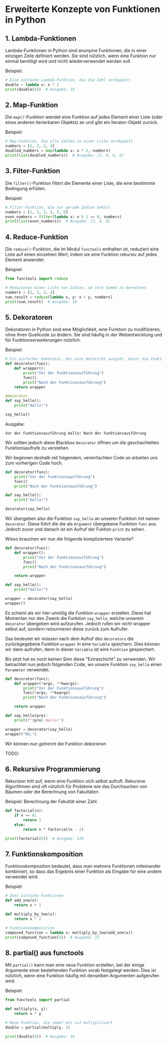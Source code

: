 # Erweiterte Konzepte von Funktionen in Python

## 1. Lambda-Funktionen

Lambda-Funktionen in Python sind anonyme Funktionen, die in einer einzigen Zeile definiert werden. Sie sind nützlich, wenn eine Funktion nur einmal benötigt wird und nicht wiederverwendet werden soll.

Beispiel:

```python
# Eine einfache Lambda-Funktion, die die Zahl verdoppelt
double = lambda x: x * 2
print(double(5))  # Ausgabe: 10
```

## 2. Map-Funktion

Die `map()`-Funktion wendet eine Funktion auf jedes Element einer Liste (oder eines anderen iterierbaren Objekts) an und gibt ein Iterator-Objekt zurück.

Beispiel:

```python
# Map-Funktion, die alle Zahlen in einer Liste verdoppelt
numbers = [1, 2, 3, 4]
doubled_numbers = map(lambda x: x * 2, numbers)
print(list(doubled_numbers))  # Ausgabe: [2, 4, 6, 8]
```

## 3. Filter-Funktion

Die `filter()`-Funktion filtert die Elemente einer Liste, die eine bestimmte Bedingung erfüllen.

Beispiel:

```python
# Filter-Funktion, die nur gerade Zahlen behält
numbers = [1, 2, 3, 4, 5, 6]
even_numbers = filter(lambda x: x % 2 == 0, numbers)
print(list(even_numbers))  # Ausgabe: [2, 4, 6]
```

## 4. Reduce-Funktion

Die `reduce()`-Funktion, die im Modul `functools` enthalten ist, reduziert eine Liste auf einen einzelnen Wert, indem sie eine Funktion rekursiv auf jedes Element anwendet.

Beispiel:

```python
from functools import reduce

# Reduzieren einer Liste von Zahlen, um ihre Summe zu berechnen
numbers = [1, 2, 3, 4]
sum_result = reduce(lambda x, y: x + y, numbers)
print(sum_result)  # Ausgabe: 10
```

## 5. Dekoratoren

Dekoratoren in Python sind eine Möglichkeit, eine Funktion zu modifizieren, ohne ihren Quellcode zu ändern. Sie sind häufig in der Webentwicklung und für Funktionserweiterungen nützlich.

Beispiel:

```python
# Ein einfacher Dekorator, der eine Nachricht ausgibt, bevor die Funktion ausgeführt wird
def decorator(func):
    def wrapper():
        print("Vor der Funktionsausführung")
        func()
        print("Nach der Funktionsausführung")
    return wrapper

@decorator
def say_hello():
    print("Hallo!")

say_hello()
```

Ausgabe:
```
Vor der Funktionsausführung Hallo! Nach der Funktionsausführung
```

Wir sollten jedoch diese Blackbox `Decorator` öffnen um die geschachtelten Funktionsaufrufe zu verstehen.

Wir beginnen deshalb mit folgendem, vereinfachten Code un arbeiten uns zum vorherigen Code hoch.
```python
def decorator(func):
    print("Vor der Funktionsausführung")
    func()
    print("Nach der Funktionsausführung")

def say_hello():
    print("Hallo!")

decorator(say_hello)
```

Wir übergeben also die Funktion ``say_hello`` an unseren Funktion  mit namen `decorator`. Diese führt die die als ``Argument`` übergebene Funktion `func` aus. Jedoch zuvor und danach ist ein Aufruf der Fuktion `print` zu sehen.

Wieso brauchen wir nun die folgende kompliziertere Variante?
```python
def decorator(func):
    def wrapper():
        print("Vor der Funktionsausführung")
        func()
        print("Nach der Funktionsausführung")

    return wrapper

def say_hello():
    print("Hallo!")

wrapper = decorator(say_hello)
wrapper()
```

Es scheint als wir hier unnötig die Funktion ``wrapper`` erstellen. Diese hat Momentan nur den Zweck die Funktion `say_hello`, welche unserem ``decorator`` übergeben wird aufzurufen. Jedoch rufen wir *nicht* wrapper selbst auf, sondern *retournieren* diese zurück zum Aufrufer.

Das bedeutet wir müssen nach dem Aufruf des `decorators` die zurückgegebene Funktion `wrapper` in eine ``Variable`` speichern. Dies können wir dann aufrufen, denn in dieser ``Variable`` ist eine ``Funktion`` gespeichert. 

Bis jetzt hat es noch keinen Sinn diese "Extraschicht" zu verwenden. Wir betrachtet nun jedoch folgenden Code, wo unsere Funktion ``say_hello`` einen ``Parameter`` verwendet.

```python
def decorator(func):
    def wrapper(*args, **kwargs):
        print("Vor der Funktionsausführung")
        func(*args, **kwargs)
        print("Nach der Funktionsausführung")

    return wrapper

def say_hello(pre):
    print(f"{pre} Hallo!")

wrapper = decorator(say_hello)
wrapper("DU,")
```

Wir können nun *getrennt* die Funktion *dekorieren*

TODO:


## 6. Rekursive Programmierung

Rekursion tritt auf, wenn eine Funktion sich selbst aufruft. Rekursive Algorithmen sind oft nützlich für Probleme wie das Durchsuchen von Bäumen oder die Berechnung von Fakultäten.

Beispiel: Berechnung der Fakultät einer Zahl:

```python
def factorial(n):
    if n == 0:
        return 1
    else:
        return n * factorial(n - 1)

print(factorial(5))  # Ausgabe: 120
```

## 7. Funktionskomposition

Funktionskomposition bedeutet, dass man mehrere Funktionen miteinander kombiniert, so dass das Ergebnis einer Funktion als Eingabe für eine andere verwendet wird.

Beispiel:

```python
# Zwei einfache Funktionen
def add_one(x):
    return x + 1

def multiply_by_two(x):
    return x * 2

# Funktionskomposition
composed_function = lambda x: multiply_by_two(add_one(x))
print(composed_function(5))  # Ausgabe: 12
```

## 8. partial() aus functools
Mit `partial()` kann man eine neue Funktion erstellen, bei der einige Argumente einer bestehenden Funktion vorab festgelegt werden. Dies ist nützlich, wenn eine Funktion häufig mit denselben Argumenten aufgerufen wird.

Beispiel:
```python
from functools import partial

def multiply(x, y):
    return x * y

# Neue Funktion, die immer mit x=2 multipliziert
double = partial(multiply, 2)

print(double(5))  # Ausgabe: 10
```